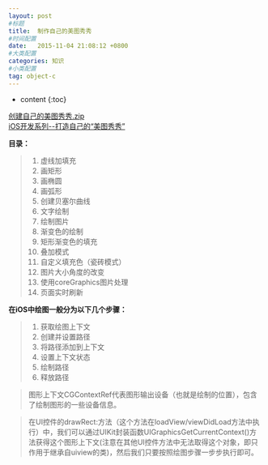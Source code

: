 ```yaml
---
layout: post
#标题
title:  制作自己的美图秀秀
#时间配置
date:   2015-11-04 21:08:12 +0800
#大类配置
categories: 知识
#小类配置
tag: object-c
---
```


* content
{:toc}

<a href="http://files.cnblogs.com/files/AnchoriteFiliGod/创建自己的美图秀秀.zip" target="_blank">创建自己的美图秀秀.zip</a><br>
<a href="http://www.cnblogs.com/kenshincui/p/3959951.html" target="_blank">iOS开发系列--打造自己的“美图秀秀”</a><br>

**目录：**

> 1. 虚线加填充
> 2. 画矩形
> 3. 画椭圆
> 4. 画弧形
> 5. 创建贝塞尔曲线
> 6. 文字绘制
> 7. 绘制图片
> 8. 渐变色的绘制
> 9. 矩形渐变色的填充
> 10. 叠加模式
> 11. 自定义填充色（瓷砖模式）
> 12. 图片大小角度的改变
> 13. 使用coreGraphics图片处理
> 14. 页面实时刷新

**在iOS中绘图一般分为以下几个步骤：**

> 1. 获取绘图上下文
> 2. 创建并设置路径
> 3. 将路径添加到上下文
> 4. 设置上下文状态
> 5. 绘制路径
> 6. 释放路径

> 图形上下文CGContextRef代表图形输出设备（也就是绘制的位置），包含了绘制图形的一些设备信息。

> 在UI控件的drawRect:方法（这个方法在loadView/viewDidLoad方法中执行）中，我们可以通过UIKit封装函数UIGraphicsGetCurrentContext()方法获得这个图形上下文(注意在其他UI控件方法中无法取得这个对象，即只作用于继承自uiview的类)，然后我们只要按照绘图步骤一步步执行即可。